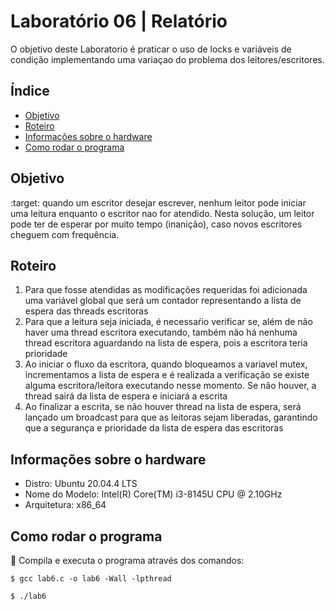 # Laboratório 06 | Relatório
O objetivo deste Laboratorio é praticar o uso de locks e variáveis de condição implementando
uma variaçao do problema dos leitores/escritores.


## Índice
* [Objetivo](#objetivo)
* [Roteiro](#roteiro)
* [Informações sobre o hardware](#informações-sobre-o-hardware)
* [Como rodar o programa](#como-rodar-o-programa)

## Objetivo
:target: quando um escritor desejar escrever, nenhum leitor pode iniciar uma leitura enquanto o
escritor nao for atendido. Nesta solução, um leitor pode ter de esperar por muito tempo
(inanição), caso novos escritores cheguem com frequência.

## Roteiro
1. Para que fosse atendidas as modificações requeridas foi adicionada uma variável global que será um contador representando a lista de espera das threads escritoras
2. Para que a leitura seja iniciada, é necessaŕio verificar se, além de não haver uma thread escritora executando, também não há nenhuma thread escritora aguardando na lista de espera, pois a escritora teria prioridade
3. Ao iniciar o fluxo da escritora, quando bloqueamos a variavel mutex, incrementamos a lista de espera e é realizada a verificação se existe alguma escritora/leitora executando nesse momento. Se não houver, a thread sairá da lista de espera e iniciará a escrita
4. Ao finalizar a escrita, se não houver thread na lista de espera, será lançado um broadcast para que as leitoras sejam liberadas, garantindo que a segurança e prioridade da lista de espera das escritoras

## Informações sobre o hardware
- Distro: Ubuntu 20.04.4 LTS
- Nome do Modelo: Intel(R) Core(TM) i3-8145U CPU @ 2.10GHz
- Arquitetura: x86_64

## Como rodar o programa
:thinking: Compila e executa o programa através dos comandos:
```
$ gcc lab6.c -o lab6 -Wall -lpthread 
```
```
$ ./lab6
```